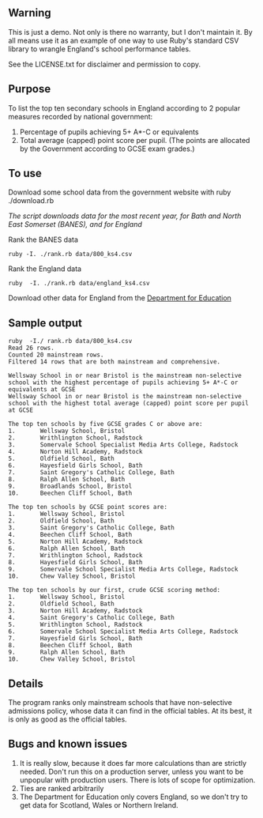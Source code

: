 ## Warning

This is just a demo. Not only is there no warranty, but I don't maintain it. By all means use it as an example of one way to use Ruby's standard CSV library to wrangle England's school performance tables.

See the LICENSE.txt for disclaimer and permission to copy.

## Purpose

To list the top ten secondary schools in England according to 2 popular measures recorded by national government:
1. Percentage of pupils achieving 5+ A*-C or equivalents
2. Total average (capped) point score per pupil. (The points are allocated by the Government according to GCSE exam grades.)

## To use

Download some school data from the government website with
    ruby ./download.rb

_The script downloads data for the most recent year, for Bath and North East Somerset (BANES), and for England_

Rank the BANES data

    ruby -I. ./rank.rb data/800_ks4.csv

Rank the England data

    ruby  -I. ./rank.rb data/england_ks4.csv

Download other data for England from the [Department for Education](http://www.education.gov.uk/schools/performance/2013/download_data.html)

## Sample output
```
ruby  -I./ rank.rb data/800_ks4.csv
Read 26 rows.
Counted 20 mainstream rows.
Filtered 14 rows that are both mainstream and comprehensive.

Wellsway School in or near Bristol is the mainstream non-selective school with the highest percentage of pupils achieving 5+ A*-C or equivalents at GCSE
Wellsway School in or near Bristol is the mainstream non-selective school with the highest total average (capped) point score per pupil at GCSE

The top ten schools by five GCSE grades C or above are:
1.       Wellsway School, Bristol
2.       Writhlington School, Radstock
3.       Somervale School Specialist Media Arts College, Radstock
4.       Norton Hill Academy, Radstock
5.       Oldfield School, Bath
6.       Hayesfield Girls School, Bath
7.       Saint Gregory's Catholic College, Bath
8.       Ralph Allen School, Bath
9.       Broadlands School, Bristol
10.      Beechen Cliff School, Bath

The top ten schools by GCSE point scores are:
1.       Wellsway School, Bristol
2.       Oldfield School, Bath
3.       Saint Gregory's Catholic College, Bath
4.       Beechen Cliff School, Bath
5.       Norton Hill Academy, Radstock
6.       Ralph Allen School, Bath
7.       Writhlington School, Radstock
8.       Hayesfield Girls School, Bath
9.       Somervale School Specialist Media Arts College, Radstock
10.      Chew Valley School, Bristol

The top ten schools by our first, crude GCSE scoring method:
1.       Wellsway School, Bristol
2.       Oldfield School, Bath
3.       Norton Hill Academy, Radstock
4.       Saint Gregory's Catholic College, Bath
5.       Writhlington School, Radstock
6.       Somervale School Specialist Media Arts College, Radstock
7.       Hayesfield Girls School, Bath
8.       Beechen Cliff School, Bath
9.       Ralph Allen School, Bath
10.      Chew Valley School, Bristol
```
## Details

The program ranks only mainstream schools that have non-selective admissions policy, whose data it can find in the official tables. At its best, it is only as good as the official tables.

## Bugs and known issues

1. It is really slow, because it does far more calculations than are strictly needed. Don't run this on a production server, unless you want to be unpopular with production users. There is lots of scope for optimization.
2. Ties are ranked arbitrarily
3. The Department for Education only covers England, so we don't try to get data for Scotland, Wales or Northern Ireland.
